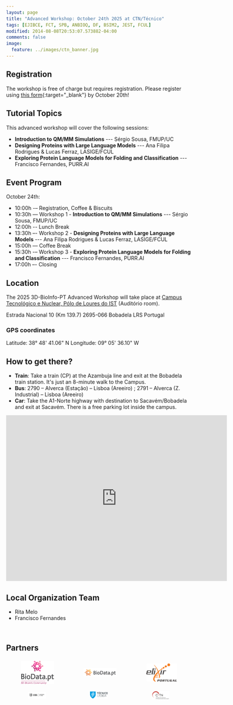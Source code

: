 ```yaml
---
layout: page
title: "Advanced Workshop: October 24th 2025 at CTN/Técnico"
tags: [EJIBCE, FCT, SPB, ANBIOQ, DF, BSIM2, JEST, FCUL]
modified: 2014-08-08T20:53:07.573882-04:00
comments: false
image:
  feature: ../images/ctn_banner.jpg
---
```


## Registration

The workshop is free of charge but requires registration. Please register using [this form](https://docs.google.com/forms/d/e/1FAIpQLScHGYlrrIL4m3bm1Z1vQdpNF6OZ83izfh0eJY5JA_MTtkao6w/viewform?usp=dialog){:target="_blank"} by October 20th!  

## Tutorial Topics

This advanced workshop will cover the following sessions:
- **Introduction to QM/MM Simulations** --- Sérgio Sousa, FMUP/UC
- **Designing Proteins with Large Language Models** --- Ana Filipa Rodrigues & Lucas Ferraz, LASIGE/FCUL
- **Exploring Protein Language Models for Folding and Classification** --- Francisco Fernandes, PURR.AI

<!--
Please mind that these workshops will take place at the Location specified below. They will **not** be online!
[Access the workshop timetable here!](/){:target="_blank"}
-->

## Event Program

October 24th:
- 10:00h -– Registration, Coffee & Biscuits
- 10:30h –– Workshop 1 - **Introduction to QM/MM Simulations** --- Sérgio Sousa, FMUP/UC
- 12:00h -- Lunch Break <!--(Free of Charge)-->
- 13:30h –- Workshop 2 - **Designing Proteins with Large Language Models** --- Ana Filipa Rodrigues & Lucas Ferraz, LASIGE/FCUL
- 15:00h –– Coffee Break
- 15:30h -– Workshop 3 - **Exploring Protein Language Models for Folding and Classification** --- Francisco Fernandes, PURR.AI
- 17:00h –- Closing

<!--
Later after the sessions, there will be a social dinner for the participants that wish to partake in this activity (expenses not covered). We welcome you all to join.
-->

<!--
[whatever]: Photos
[whatever]: See the events' images [here!](https://3d-bioinfo-pt.github.io/edicoes_anteriores/intermediate_workshop_2022.html){:target="_blank"}
-->

## Location

The 2025 3D-BioInfo-PT Advanced Workshop will take place at [Campus Tecnológico e Nuclear, Pólo de Loures do IST](https://c2tn.tecnico.ulisboa.pt/) (Auditório room).

Estrada Nacional 10 (Km 139.7)
2695-066 Bobadela LRS
Portugal
### GPS coordinates  
Latitude:  38° 48' 41.06" N
Longitude: 09° 05' 36.10" W

## How to get there?

- **Train**: Take a train (CP) at the Azambuja line and exit at the Bobadela train station. It's just an 8-minute walk to the Campus.
- **Bus**: 2790 – Alverca (Estação) – Lisboa (Areeiro) ; 2791 – Alverca (Z. Industrial) – Lisboa (Areeiro)
- **Car**: Take the A1-Norte highway with destination to Sacavém/Bobadela and exit at Sacavém. There is a free parking lot inside the campus.

<!--
The access to FCUL is quick and easy, particularly for those who arrive at the Campo Grande metro station. From there, one can walk about 500m to FCUL.
-->
<iframe src="https://www.google.com/maps/embed?pb=!1m18!1m12!1m3!1d2234.4677096928835!2d-9.093964922719012!3d38.811991328847235!2m3!1f0!2f0!3f0!3m2!1i1024!2i768!4f13.1!3m3!1m2!1s0xd192e0f74053b73%3A0x99579b2bd7083f69!2sCampus%20Tecnol%C3%B3gico%20e%20Nuclear%20-%20IST!5e1!3m2!1spt-PT!2spt!4v1759239120185!5m2!1spt-PT!2spt" width="600" height="450" style="border:0;" allowfullscreen="" loading="lazy" referrerpolicy="no-referrer-when-downgrade"></iframe>

<br/>

<!--
## Accommodation

We're pleased to announce a partnership between the 3D-Bioinfo-PT organization and Moov Hotel Lisboa Oriente for our upcoming conference. As a benefit for attendees, a 5% discount on accommodations at Moov Hotel Oriente is available. To redeem this offer, simply send an email to the conference organization.
-->

## Local Organization Team

- Rita Melo
- Francisco Fernandes

<br/>

## Partners

<div style="display:flex;align-items:center;justify-content:center;">
  <div style="padding-left:40px; padding-right:40px; padding-top:5px; padding-bottom:5px">
    <a href="https://www.biodata.pt/" target="_blank"><img src="/images/sponsors/logo_biodata_community.png" alt="BioData.pt" width="130"></a>
  </div>
   <div style="padding-left:40px; padding-right:40px; padding-top:5px; padding-bottom:5px">
    <a href="https://www.biodata.pt/" target="_blank"><img src="/images/sponsors/logo-biodata.png" alt="BioData.pt" width="130"></a>
  </div>
  <div style="padding-left:40px; padding-right:40px; padding-top:5px; padding-bottom:5px">
    <a href="https://elixir-europe.org/about-us/who-we-are/nodes/portugal" target="_blank"><img src="/images/elixir_portugal.png" alt="Elixir Portugal" width="120"></a>
  </div>
</div>

<div style="display:flex;align-items:center;justify-content:center;">

  <div style="padding-left:60px; padding-right:60px; padding-top:10px; padding-bottom:10px">
    <a href="https://www.ulisboa.pt/" target="_blank"><img src="/images/sponsors/logo_ulisboa.png" alt="Universidade de Lisboa" width="200"></a>
  </div>
  <div style="padding-left:60px; padding-right:60px; padding-top:10px; padding-bottom:10px">
    <a href="https://tecnico.ulisboa.pt/" target="_blank"><img src="/images/sponsors/logo_ist.png" alt="Instituto Superior Técnico" width="200"></a>
  </div>
  <div style="padding-left:60px; padding-right:60px; padding-top:10px; padding-bottom:10px">
    <a href="https://ctn.tecnico.ulisboa.pt/" target="_blank"><img src="/images/sponsors/logo_ctn.png" alt="Centro de Ciências e Tecnologias Nucleares" width="200"></a>
  </div>

</div>
  
<!--
  <div style="display:flex;align-items:center;justify-content:center;">
    <div style="padding-left:60px; padding-right:60px; padding-top:10px; padding-bottom:10px">
      <a href="https://ciencias.ulisboa.pt/" target="_blank"><img src="/images/sponsors/logo_FCUL.png" alt="Faculdade de Ciências da Universidade de Lisboa" width="180"></a>
    </div>
    <div style="padding-left:60px; padding-right:60px; padding-top:10px; padding-bottom:10px">
      <a href="https://bioisi.pt/" target="_blank"><img src="/images/sponsors/logo_bioisi.png" alt="BioISI" width="160"></a>
    </div>
    <div style="padding-left:60px; padding-right:60px; padding-top:10px; padding-bottom:10px">
      <a href="https://twin2pipsa.campus.ciencias.ulisboa.pt/" target="_blank"><img src="/images/sponsors/logo_twin2pipsa.png" alt="twin2pipsa" width="220"></a>
    </div>
    <div style="padding-left:60px; padding-right:60px; padding-top:10px; padding-bottom:10px">
      <a href="https://pasteisdebelem.pt/" target="_blank"><img src="/images/sponsors/logo_PasteisBelem.png" alt="Pasteis Belem" width="130"></a>
    </div>
    <div style="padding-left:60px; padding-right:60px; padding-top:10px; padding-bottom:10px">
      <a href="https://superbockgroup.com/" target="_blank"><img src="/images/sponsors/logo_super-bock-group.png" alt="Super Bock Group" width="200"></a>
    </div>
    <div style="padding-left:60px; padding-right:60px; padding-top:10px; padding-bottom:10px">
      <a href="https://accelbio.pt/" target="_blank"><img src="/images/sponsors/logo_accelbio.svg" alt="AccelBio" width="200"></a>
    </div>
    <div style="padding-left:60px; padding-right:60px; padding-top:10px; padding-bottom:10px">
      <a href="https://nicola.pt/" target="_blank"><img src="/images/sponsors/logo_nicola.jpg" alt="Nicola" width="130"></a>
    </div>
  </div>
-->

